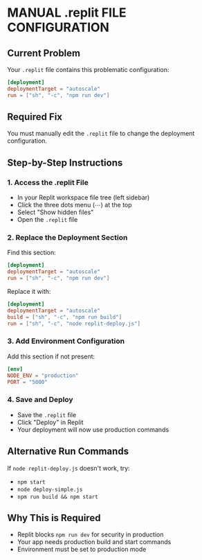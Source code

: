 # MANUAL .replit FILE CONFIGURATION

## Current Problem
Your `.replit` file contains this problematic configuration:
```toml
[deployment]
deploymentTarget = "autoscale"
run = ["sh", "-c", "npm run dev"]
```

## Required Fix
You must manually edit the `.replit` file to change the deployment configuration.

## Step-by-Step Instructions

### 1. Access the .replit File
- In your Replit workspace file tree (left sidebar)
- Click the three dots menu (⋯) at the top
- Select "Show hidden files"
- Open the `.replit` file

### 2. Replace the Deployment Section
Find this section:
```toml
[deployment]
deploymentTarget = "autoscale"
run = ["sh", "-c", "npm run dev"]
```

Replace it with:
```toml
[deployment]
deploymentTarget = "autoscale"
build = ["sh", "-c", "npm run build"]
run = ["sh", "-c", "node replit-deploy.js"]
```

### 3. Add Environment Configuration
Add this section if not present:
```toml
[env]
NODE_ENV = "production"
PORT = "5000"
```

### 4. Save and Deploy
- Save the `.replit` file
- Click "Deploy" in Replit
- Your deployment will now use production commands

## Alternative Run Commands
If `node replit-deploy.js` doesn't work, try:
- `npm start`
- `node deploy-simple.js`
- `npm run build && npm start`

## Why This is Required
- Replit blocks `npm run dev` for security in production
- Your app needs production build and start commands
- Environment must be set to production mode